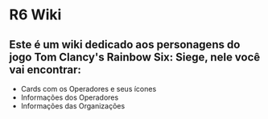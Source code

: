 # R6 Wiki

## Este é um wiki dedicado aos personagens do jogo Tom Clancy's Rainbow Six: Siege, nele você vai encontrar:

- Cards com os Operadores e seus ícones
- Informações dos Operadores
- Informações das Organizações